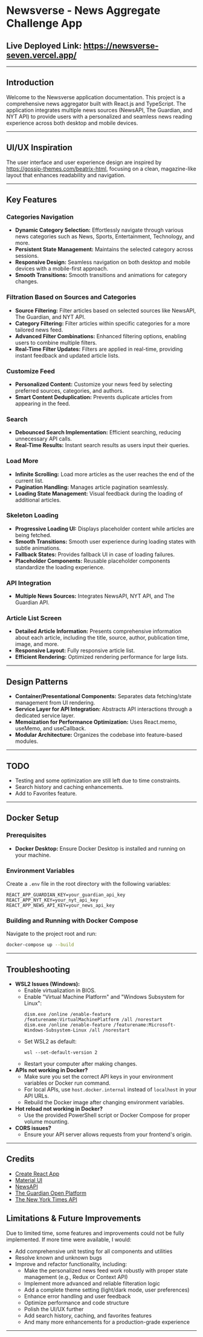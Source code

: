 # Newsverse - News Aggregate Challenge App

## Live Deployed Link: https://newsverse-seven.vercel.app/

---

## Introduction
Welcome to the Newsverse application documentation. This project is a comprehensive news aggregator built with React.js and TypeScript. The application integrates multiple news sources (NewsAPI, The Guardian, and NYT API) to provide users with a personalized and seamless news reading experience across both desktop and mobile devices.

---

## UI/UX Inspiration
The user interface and user experience design are inspired by https://gossip-themes.com/beatrix-html, focusing on a clean, magazine-like layout that enhances readability and navigation.

---

## Key Features

### Categories Navigation
- **Dynamic Category Selection:** Effortlessly navigate through various news categories such as News, Sports, Entertainment, Technology, and more.
- **Persistent State Management:** Maintains the selected category across sessions.
- **Responsive Design:** Seamless navigation on both desktop and mobile devices with a mobile-first approach.
- **Smooth Transitions:** Smooth transitions and animations for category changes.

### Filtration Based on Sources and Categories
- **Source Filtering:** Filter articles based on selected sources like NewsAPI, The Guardian, and NYT API.
- **Category Filtering:** Filter articles within specific categories for a more tailored news feed.
- **Advanced Filter Combinations:** Enhanced filtering options, enabling users to combine multiple filters.
- **Real-Time Filter Updates:** Filters are applied in real-time, providing instant feedback and updated article lists.

### Customize Feed
- **Personalized Content:** Customize your news feed by selecting preferred sources, categories, and authors.
- **Smart Content Deduplication:** Prevents duplicate articles from appearing in the feed.

### Search
- **Debounced Search Implementation:** Efficient searching, reducing unnecessary API calls.
- **Real-Time Results:** Instant search results as users input their queries.

### Load More
- **Infinite Scrolling:** Load more articles as the user reaches the end of the current list.
- **Pagination Handling:** Manages article pagination seamlessly.
- **Loading State Management:** Visual feedback during the loading of additional articles.

### Skeleton Loading
- **Progressive Loading UI:** Displays placeholder content while articles are being fetched.
- **Smooth Transitions:** Smooth user experience during loading states with subtle animations.
- **Fallback States:** Provides fallback UI in case of loading failures.
- **Placeholder Components:** Reusable placeholder components standardize the loading experience.

### API Integration
- **Multiple News Sources:** Integrates NewsAPI, NYT API, and The Guardian API.

### Article List Screen
- **Detailed Article Information:** Presents comprehensive information about each article, including the title, source, author, publication time, image, and more.
- **Responsive Layout:** Fully responsive article list.
- **Efficient Rendering:** Optimized rendering performance for large lists.

---

## Design Patterns
- **Container/Presentational Components:** Separates data fetching/state management from UI rendering.
- **Service Layer for API Integration:** Abstracts API interactions through a dedicated service layer.
- **Memoization for Performance Optimization:** Uses React.memo, useMemo, and useCallback.
- **Modular Architecture:** Organizes the codebase into feature-based modules.

---

## TODO
- Testing and some optimization are still left due to time constraints.
- Search history and caching enhancements.
- Add to Favorites feature.

---

## Docker Setup

### Prerequisites
- **Docker Desktop:** Ensure Docker Desktop is installed and running on your machine.

### Environment Variables
Create a `.env` file in the root directory with the following variables:
```
REACT_APP_GUARDIAN_KEY=your_guardian_api_key
REACT_APP_NYT_KEY=your_nyt_api_key
REACT_APP_NEWS_API_KEY=your_news_api_key
```

### Building and Running with Docker Compose
Navigate to the project root and run:
```bash
docker-compose up --build
```

---

## Troubleshooting
- **WSL2 Issues (Windows):**
  - Enable virtualization in BIOS.
  - Enable "Virtual Machine Platform" and "Windows Subsystem for Linux":
    ```
    dism.exe /online /enable-feature /featurename:VirtualMachinePlatform /all /norestart
    dism.exe /online /enable-feature /featurename:Microsoft-Windows-Subsystem-Linux /all /norestart
    ```
  - Set WSL2 as default:
    ```
    wsl --set-default-version 2
    ```
  - Restart your computer after making changes.
- **APIs not working in Docker?**
  - Make sure you set the correct API keys in your environment variables or Docker run command.
  - For local APIs, use `host.docker.internal` instead of `localhost` in your API URLs.
  - Rebuild the Docker image after changing environment variables.
- **Hot reload not working in Docker?**
  - Use the provided PowerShell script or Docker Compose for proper volume mounting.
- **CORS issues?**
  - Ensure your API server allows requests from your frontend's origin.

---

## Credits
- [Create React App](https://github.com/facebook/create-react-app)
- [Material UI](https://mui.com/)
- [NewsAPI](https://newsapi.org/)
- [The Guardian Open Platform](https://open-platform.theguardian.com/)
- [The New York Times API](https://developer.nytimes.com/)

## Limitations & Future Improvements

Due to limited time, some features and improvements could not be fully implemented. If more time were available, I would:
- Add comprehensive unit testing for all components and utilities
- Resolve known and unknown bugs
- Improve and refactor functionality, including:
  - Make the personalized news feed work robustly with proper state management (e.g., Redux or Context API)
  - Implement more advanced and reliable filteration logic
  - Add a complete theme setting (light/dark mode, user preferences)
  - Enhance error handling and user feedback
  - Optimize performance and code structure
  - Polish the UI/UX further
  - Add search history, caching, and favorites features
  - And many more enhancements for a production-grade experience

---

